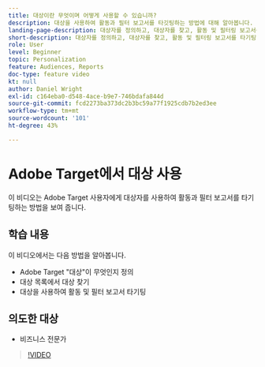 ```yaml
---
title: 대상이란 무엇이며 어떻게 사용할 수 있습니까?
description: 대상을 사용하여 활동과 필터 보고서를 타깃팅하는 방법에 대해 알아봅니다.
landing-page-description: 대상자를 정의하고, 대상자를 찾고, 활동 및 필터링 보고서를 타기팅하는 방법에 대해 알아봅니다.
short-description: 대상자를 정의하고, 대상자를 찾고, 활동 및 필터링 보고서를 타기팅하는 방법에 대해 알아봅니다.
role: User
level: Beginner
topic: Personalization
feature: Audiences, Reports
doc-type: feature video
kt: null
author: Daniel Wright
exl-id: c164eba0-d548-4ace-b9e7-746bdafa844d
source-git-commit: fcd2273ba373dc2b3bc59a77f1925cdb7b2ed3ee
workflow-type: tm+mt
source-wordcount: '101'
ht-degree: 43%

---
```


# Adobe Target에서 대상 사용

이 비디오는 Adobe Target 사용자에게 대상자를 사용하여 활동과 필터 보고서를 타기팅하는 방법을 보여 줍니다.

## 학습 내용

이 비디오에서는 다음 방법을 알아봅니다.

* Adobe Target &quot;대상&quot;이 무엇인지 정의
* 대상 목록에서 대상 찾기
* 대상을 사용하여 활동 및 필터 보고서 타기팅

## 의도한 대상

* 비즈니스 전문가

>[!VIDEO](https://video.tv.adobe.com/v/17398/?quality=12)
